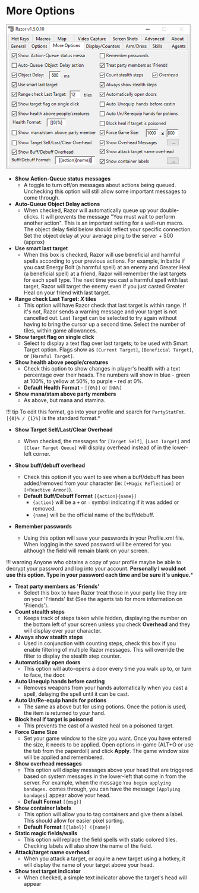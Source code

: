 # More Options

![moreoptions](../images/moreoptions.png)

* **Show Action-Queue status messages**
    - A toggle to turn off/on messages about actions being queued. Unchecking this option will still allow some important messages to come through.
* **Auto-Queue Object Delay actions**
    - When checked, Razor will automatically queue up your double-clicks. It will prevents the message "You must wait to perform another action". This is an important setting for a well-run macro. The object delay field below should reflect your specific connection. Set the object delay at your average ping to the server + 500 (approx)
* **Use smart last target**
    - When this box is checked, Razor will use beneficial and harmful spells according to your previous actions. For example, in battle if you cast Energy Bolt (a harmful spell) at an enemy and Greater Heal (a beneficial spell) at a friend, Razor will remember the last targets for each spell type. The next time you cast a harmful spell with last target, Razor will target the enemy even if you just casted Greater Heal on your friend with last target.
* **Range check Last Target: *X* tiles**
    - This option will have Razor check that last target is within range. If it's not, Razor sends a warning message and your target is not cancelled out. Last Target can be selected to try again without having to bring the cursor up a second time.  Select the number of tiles, within game allowances.
* **Show target flag on single click**
    - Select to display a text flag over last targets; to be used with Smart Target option. Flags show as `[Current Target]`, `[Beneficial Target]`, or `[Harmful Target]`.
* **Show health above people/creatures**
    - Check this option to show changes in player's health with a text percentage over their heads. The numbers will show in blue - green at 100%, to yellow at 50%, to purple - red at 0%.
    - **Default Health Format** - `[{0%}]` or `[NN%]`
* **Show mana/stam above party members**
    - As above, but mana and stamina. 

!!! tip
    To edit this format, go into your profile and search for `PartyStatFmt`. `[{0}% / {1}%]` is the standard format.*

* **Show Target Self/Last/Clear Overhead**
    - When checked, the messages for `[Target Self]`, `[Last Target]` and `[Clear Target Queue]` will display overhead instead of in the lower-left corner.
* **Show buff/debuff overhead**
    - Check this option if you want to see when a buff/debuff has been added/removed from your character (ie: `[+Magic Reflection]` or `[+Reactive Armor]`).
    - **Default Buff/Debuff Format** `[{action}{name}]`
        - `{action}` will be a `+` or `-` symbol indicating if it was added or removed.
        - `{name}` will be the official name of the buff/debuff.

* **Remember passwords**
    - Using this option will save your passwords in your Profile.xml file. When logging in the saved password will be entered for you although the field will remain blank on your screen.
  
!!! warning
    Anyone who obtains a copy of your profile maybe be able to decrypt your password and log into your account. **Personally I would not use this option. Type in your password each time and be sure it's unique.***

* **Treat party members as 'Friends'**
    - Select this box to have Razor treat those in your party like they are on your 'Friends' list (See the agents tab for more information on 'Friends').
* **Count stealth steps**
    - Keeps track of steps taken while hidden, displaying the number on the bottom left of your screen unless you check **Overhead** and they will display over your character.
* **Always show stealth steps**
    - Used in conjunction with counting steps, check this box if you enable filtering of multiple Razor messages. This will override the filter to display the stealth step counter.
* **Automatically open doors**
    - This option will auto-opens a door every time you walk up to, or turn to face, the door.
* **Auto Unequip hands before casting**
    - Removes weapons from your hands automatically when you cast a spell, delaying the spell until it can be cast.
* **Auto Un/Re-equip hands for potions**
    - The same as above but for using potions. Once the potion is used, the item is returned to your hand.
* **Block heal if target is poisoned**
    - This prevents the cast of a wasted heal on a poisoned target.
* **Force Game Size**
    - Set your game window to the size you want. Once you have entered the size, it needs to be applied. Open options in-game (ALT+O or use the tab from the paperdoll) and click **Apply**. The game window size will be applied and remembered.
* **Show overhead messages**
    - This option will display messages above your head that are triggered based on system messages in the lower-left that come in from the server. For example, when the message `You begin applying bandages.` comes through, you can have the message `[Applying bandages]` appear above your head.
    - **Default Format** `[{msg}]`
* **Show container labels**
    - This option will allow you to tag containers and give them a label. This should allow for easier pixel sorting.
    - **Default Format** `[{label}] ({name})`
* **Static magic fields/walls**
    - This option will replace the field spells with static colored tiles. Checking labels will also show the name of the field.
* **Attack/target name overhead**
    - When you attack a target, or aquire a new target using a hotkey, it will display the name of your target above your head.
* **Show text target indicator**
    - When checked, a simple text indicator above the target's head will appear

